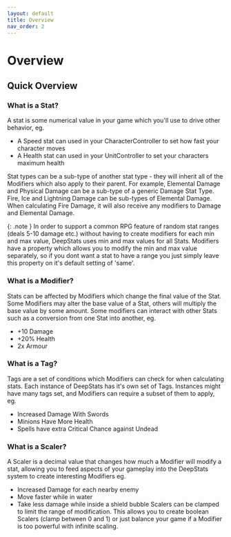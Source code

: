 ```yaml
---
layout: default
title: Overview
nav_order: 2
---
```


# Overview

## Quick Overview

### What is a Stat?
A stat is some numerical value in your game which you'll use to drive other behavior, eg.
- A Speed stat can used in your CharacterController to set how fast your character moves
- A Health stat can used in your UnitController to set your characters maximum health

Stat types can be a sub-type of another stat type - they will inherit all of the Modifiers which also apply to their parent. For example, Elemental Damage and Physical Damage can be a sub-type of a generic Damage Stat Type. Fire, Ice and Lightning Damage can be sub-types of Elemental Damage. When calculating Fire Damage, it will also receive any modifiers to Damage and Elemental Damage.

{: .note }
In order to support a common RPG feature of random stat ranges (deals 5-10 damage etc.) without having to create modifiers for each min and max value, DeepStats uses min and max values for all Stats. Modifiers have a property which allows you to modify the min and max value separately, so if you dont want a stat to have a range you just simply leave this property on it's default setting of 'same'.

### What is a Modifier?
Stats can be affected by Modifiers which change the final value of the Stat. Some Modifiers may alter the base value of a Stat, others will multiply the base value by some amount. Some modifiers can interact with other Stats such as a conversion from one Stat into another, eg.
- +10 Damage
- +20% Health
- 2x Armour

### What is a Tag?
Tags are a set of conditions which Modifiers can check for when calculating stats. Each instance of DeepStats has it's own set of Tags. Instances might have many tags set, and Modifiers can require a subset of them to apply, eg.
- Increased Damage With Swords
- Minions Have More Health
- Spells have extra Critical Chance against Undead

### What is a Scaler?
A Scaler is a decimal value that changes how much a Modifier will modify a stat, allowing you to feed aspects of your gameplay into the DeepStats system to create interesting Modifiers eg.
- Increased Damage for each nearby enemy
- Move faster while in water
- Take less damage while inside a shield bubble
Scalers can be clamped to limit the range of modification. This allows you to create boolean Scalers (clamp between 0 and 1) or just balance your game if a Modifier is too powerful with infinite scaling.
